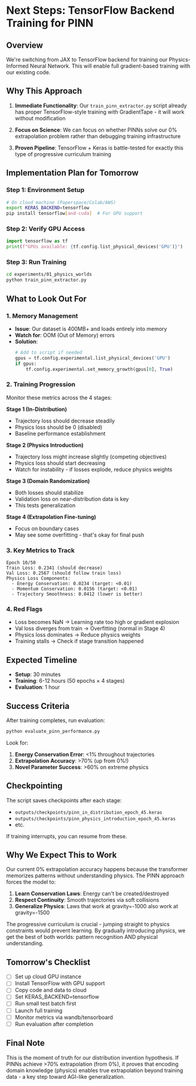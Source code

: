 # Next Steps: TensorFlow Backend Training for PINN

## Overview

We're switching from JAX to TensorFlow backend for training our Physics-Informed Neural Network. This will enable full gradient-based training with our existing code.

## Why This Approach

1. **Immediate Functionality**: Our `train_pinn_extractor.py` script already has proper TensorFlow-style training with GradientTape - it will work without modification

2. **Focus on Science**: We can focus on whether PINNs solve our 0% extrapolation problem rather than debugging training infrastructure

3. **Proven Pipeline**: TensorFlow + Keras is battle-tested for exactly this type of progressive curriculum training

## Implementation Plan for Tomorrow

### Step 1: Environment Setup
```bash
# On cloud machine (Paperspace/Colab/AWS)
export KERAS_BACKEND=tensorflow
pip install tensorflow[and-cuda]  # For GPU support
```

### Step 2: Verify GPU Access
```python
import tensorflow as tf
print(f"GPUs available: {tf.config.list_physical_devices('GPU')}")
```

### Step 3: Run Training
```bash
cd experiments/01_physics_worlds
python train_pinn_extractor.py
```

## What to Look Out For

### 1. **Memory Management**
- **Issue**: Our dataset is 400MB+ and loads entirely into memory
- **Watch for**: OOM (Out of Memory) errors
- **Solution**: 
  ```python
  # Add to script if needed
  gpus = tf.config.experimental.list_physical_devices('GPU')
  if gpus:
      tf.config.experimental.set_memory_growth(gpus[0], True)
  ```

### 2. **Training Progression**
Monitor these metrics across the 4 stages:

**Stage 1 (In-Distribution)**
- Trajectory loss should decrease steadily
- Physics loss should be 0 (disabled)
- Baseline performance establishment

**Stage 2 (Physics Introduction)**
- Trajectory loss might increase slightly (competing objectives)
- Physics loss should start decreasing
- Watch for instability - if losses explode, reduce physics weights

**Stage 3 (Domain Randomization)**
- Both losses should stabilize
- Validation loss on near-distribution data is key
- This tests generalization

**Stage 4 (Extrapolation Fine-tuning)**
- Focus on boundary cases
- May see some overfitting - that's okay for final push

### 3. **Key Metrics to Track**

```
Epoch 10/50
Train Loss: 0.2341 (should decrease)
Val Loss: 0.2567 (should follow train loss)
Physics Loss Components:
  - Energy Conservation: 0.0234 (target: <0.01)
  - Momentum Conservation: 0.0156 (target: <0.01)
  - Trajectory Smoothness: 0.0412 (lower is better)
```

### 4. **Red Flags**
- Loss becomes NaN → Learning rate too high or gradient explosion
- Val loss diverges from train → Overfitting (normal in Stage 4)
- Physics loss dominates → Reduce physics weights
- Training stalls → Check if stage transition happened

## Expected Timeline

- **Setup**: 30 minutes
- **Training**: 6-12 hours (50 epochs × 4 stages)
- **Evaluation**: 1 hour

## Success Criteria

After training completes, run evaluation:
```bash
python evaluate_pinn_performance.py
```

Look for:
1. **Energy Conservation Error**: <1% throughout trajectories
2. **Extrapolation Accuracy**: >70% (up from 0%!)
3. **Novel Parameter Success**: >60% on extreme physics

## Checkpointing

The script saves checkpoints after each stage:
- `outputs/checkpoints/pinn_in_distribution_epoch_45.keras`
- `outputs/checkpoints/pinn_physics_introduction_epoch_45.keras`
- etc.

If training interrupts, you can resume from these.

## Why We Expect This to Work

Our current 0% extrapolation accuracy happens because the transformer memorizes patterns without understanding physics. The PINN approach forces the model to:

1. **Learn Conservation Laws**: Energy can't be created/destroyed
2. **Respect Continuity**: Smooth trajectories via soft collisions
3. **Generalize Physics**: Laws that work at gravity=-1000 also work at gravity=-1500

The progressive curriculum is crucial - jumping straight to physics constraints would prevent learning. By gradually introducing physics, we get the best of both worlds: pattern recognition AND physical understanding.

## Tomorrow's Checklist

- [ ] Set up cloud GPU instance
- [ ] Install TensorFlow with GPU support
- [ ] Copy code and data to cloud
- [ ] Set KERAS_BACKEND=tensorflow
- [ ] Run small test batch first
- [ ] Launch full training
- [ ] Monitor metrics via wandb/tensorboard
- [ ] Run evaluation after completion

## Final Note

This is the moment of truth for our distribution invention hypothesis. If PINNs achieve >70% extrapolation (from 0%), it proves that encoding domain knowledge (physics) enables true extrapolation beyond training data - a key step toward AGI-like generalization.